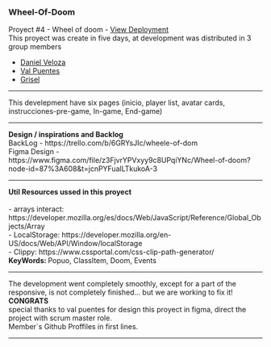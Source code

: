 ### Wheel-Of-Doom
Proyect #4 - Wheel of doom - <a href="">View Deployment</a>
<br>
This proyect was create in five days, at development was distributed in 3 group members <br>
- <a href="https://github.com/Crooks2k/">Daniel Veloza</a><br>
- <a href="https://github.com/valentinapuentesgarzon">Val Puentes</a><br>
- <a href="https://github.com/gris1998">Grisel</a><br>
<hr>
This develepment have six pages (inicio, player list, avatar cards, instrucciones-pre-game, In-game, End-game)<hr>
<strong>Design / inspirations and Backlog</strong><br>
BackLog - https://trello.com/b/6GRYsJIc/wheele-of-dom<br>
Figma Design - https://www.figma.com/file/z3FjvrYPVxyy9c8UPqiYNc/Wheel-of-doom?node-id=87%3A608&t=jcnPYFualLTkukoA-3<hr>
<strong>Util Resources ussed in this proyect</strong><br>
<h3Documentation: </h3><br>
- arrays interact: https://developer.mozilla.org/es/docs/Web/JavaScript/Reference/Global_Objects/Array<br>
- LocalStorage: https://developer.mozilla.org/en-US/docs/Web/API/Window/localStorage<br>
- Clippy: https://www.cssportal.com/css-clip-path-generator/<br>
<strong>KeyWords: </strong>Popuo, ClassItem, Doom, Events<br>
<hr>
The development went completely smoothly, except for a part of the responsive, is not completely finished... but we are working to fix it!<br>
<strong>CONGRATS</strong><br>
special thanks to val puentes for design this proyect in figma, direct the project with scrum master role.<br>
Member´s Github Proffiles in first lines.
<hr>
